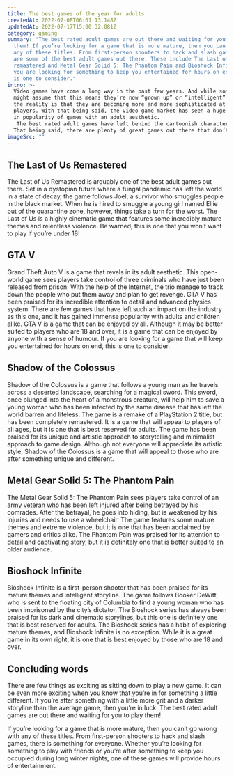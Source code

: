 ```yaml
---
title: The best games of the year for adults
createdAt: 2022-07-08T06:01:13.148Z
updatedAt: 2022-07-17T15:00:32.081Z
category: gaming
summary: "The best rated adult games are out there and waiting for you to play
  them! If you’re looking for a game that is more mature, then you can’t go to
  any of these titles. From first-person shooters to hack and slash games, there
  are some of the best adult games out there. These include The Last of Us
  remastered and Metal Gear Solid 5: The Phantom Pain and Bioshock Infinite. If
  you are looking for something to keep you entertained for hours on end, this
  is one to consider."
intro: >-
  Video games have come a long way in the past few years. And while some
  might assume that this means they’re now “grown up” or “intelligent” enough,
  the reality is that they are becoming more and more sophisticated at engaging
  players. With that being said, the video game market has seen a huge increase
  in popularity of games with an adult aesthetic.
   The best rated adult games have left behind the cartoonish characters and storylines of old, instead focusing on darker storylines and character development to keep players coming back for more. 
  That being said, there are plenty of great games out there that don’t shy away from their adult nature. If you’re looking for something new and exciting in 2019, check out these amazingly reviewed titles:
imageSrc: ""
---
```


## The Last of Us Remastered

The Last of Us Remastered is arguably one of the best adult games out there. Set in a dystopian future where a fungal pandemic has left the world in a state of decay, the game follows Joel, a survivor who smuggles people in the black market. When he is hired to smuggle a young girl named Ellie out of the quarantine zone, however, things take a turn for the worst.
The Last of Us is a highly cinematic game that features some incredibly mature themes and relentless violence. Be warned, this is one that you won’t want to play if you’re under 18!

## GTA V

Grand Theft Auto V is a game that revels in its adult aesthetic. This open-world game sees players take control of three criminals who have just been released from prison. With the help of the Internet, the trio manage to track down the people who put them away and plan to get revenge.
GTA V has been praised for its incredible attention to detail and advanced physics system. There are few games that have left such an impact on the industry as this one, and it has gained immense popularity with adults and children alike.
GTA V is a game that can be enjoyed by all. Although it may be better suited to players who are 18 and over, it is a game that can be enjoyed by anyone with a sense of humour. If you are looking for a game that will keep you entertained for hours on end, this is one to consider.

## Shadow of the Colossus

Shadow of the Colossus is a game that follows a young man as he travels across a deserted landscape, searching for a magical sword. This sword, once plunged into the heart of a monstrous creature, will help him to save a young woman who has been infected by the same disease that has left the world barren and lifeless.
The game is a remake of a PlayStation 2 title, but has been completely remastered. It is a game that will appeal to players of all ages, but it is one that is best reserved for adults.
The game has been praised for its unique and artistic approach to storytelling and minimalist approach to game design. Although not everyone will appreciate its artistic style, Shadow of the Colossus is a game that will appeal to those who are after something unique and different.

## Metal Gear Solid 5: The Phantom Pain

The Metal Gear Solid 5: The Phantom Pain sees players take control of an army veteran who has been left injured after being betrayed by his comrades. After the betrayal, he goes into hiding, but is weakened by his injuries and needs to use a wheelchair.
The game features some mature themes and extreme violence, but it is one that has been acclaimed by gamers and critics alike.
The Phantom Pain was praised for its attention to detail and captivating story, but it is definitely one that is better suited to an older audience.

## Bioshock Infinite

Bioshock Infinite is a first-person shooter that has been praised for its mature themes and intelligent storyline. The game follows Booker DeWitt, who is sent to the floating city of Columbia to find a young woman who has been imprisoned by the city’s dictator.
The Bioshock series has always been praised for its dark and cinematic storylines, but this one is definitely one that is best reserved for adults.
The Bioshock series has a habit of exploring mature themes, and Bioshock Infinite is no exception. While it is a great game in its own right, it is one that is best enjoyed by those who are 18 and over.

## Concluding words

There are few things as exciting as sitting down to play a new game. It can be even more exciting when you know that you’re in for something a little different. If you’re after something with a little more grit and a darker storyline than the average game, then you’re in luck. The best rated adult games are out there and waiting for you to play them!

If you’re looking for a game that is more mature, then you can’t go wrong with any of these titles. From first-person shooters to hack and slash games, there is something for everyone. Whether you’re looking for something to play with friends or you’re after something to keep you occupied during long winter nights, one of these games will provide hours of entertainment.
